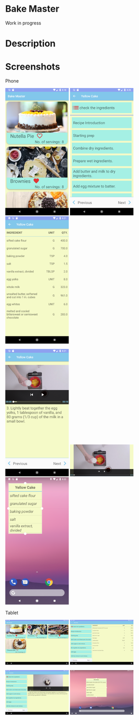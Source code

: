 # Bake Master
Work in progress

# Description


# Screenshots
Phone

<img src="screenshots/main_phone.png" width=200> <img src="screenshots/detail_phone.png" width=200> <img src="screenshots/ingredients_phone.png" width=200>

<img src="screenshots/step_detail_phone.png" width=200> <img src="screenshots/video_phone.png" width=200> <img src="screenshots/widget_phone.png" width=200>

Tablet

<img src="screenshots/main_tablet.png" width=200> <img src="screenshots/ingredients_tablet.png" width=200>

<img src="screenshots/detail_tablet.png" width=200> <img src="screenshots/widget_tablet.png" width=200>